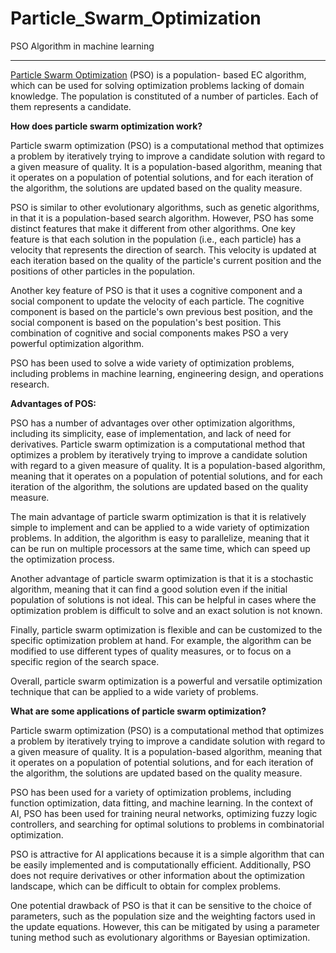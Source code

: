 # Particle_Swarm_Optimization
PSO Algorithm in machine learning

----

[Particle Swarm Optimization](https://arxiv.org/pdf/1907.12659.pdf#:~:text=Particle%20Swarm%20Optimization%20(PSO)%20%5B,of%20them%20represents%20a%20candidate.) 
(PSO) is a population- based EC algorithm, which can be used for solving optimization problems lacking of domain knowledge. The population is constituted of a number of particles. Each of them represents a candidate.

**How does particle swarm optimization work?**

Particle swarm optimization (PSO) is a computational method that optimizes a problem by iteratively trying to improve a candidate solution with regard to a given measure of quality. It is a population-based algorithm, meaning that it operates on a population of potential solutions, and for each iteration of the algorithm, the solutions are updated based on the quality measure.

PSO is similar to other evolutionary algorithms, such as genetic algorithms, in that it is a population-based search algorithm. However, PSO has some distinct features that make it different from other algorithms. One key feature is that each solution in the population (i.e., each particle) has a velocity that represents the direction of search. This velocity is updated at each iteration based on the quality of the particle's current position and the positions of other particles in the population.

Another key feature of PSO is that it uses a cognitive component and a social component to update the velocity of each particle. The cognitive component is based on the particle's own previous best position, and the social component is based on the population's best position. This combination of cognitive and social components makes PSO a very powerful optimization algorithm.

PSO has been used to solve a wide variety of optimization problems, including problems in machine learning, engineering design, and operations research.

**Advantages of POS:**

PSO has a number of advantages over other optimization algorithms, including its simplicity, ease of implementation, and lack of need for derivatives.
Particle swarm optimization is a computational method that optimizes a problem by iteratively trying to improve a candidate solution with regard to a given measure of quality. It is a population-based algorithm, meaning that it operates on a population of potential solutions, and for each iteration of the algorithm, the solutions are updated based on the quality measure.

The main advantage of particle swarm optimization is that it is relatively simple to implement and can be applied to a wide variety of optimization problems. In addition, the algorithm is easy to parallelize, meaning that it can be run on multiple processors at the same time, which can speed up the optimization process.

Another advantage of particle swarm optimization is that it is a stochastic algorithm, meaning that it can find a good solution even if the initial population of solutions is not ideal. This can be helpful in cases where the optimization problem is difficult to solve and an exact solution is not known.

Finally, particle swarm optimization is flexible and can be customized to the specific optimization problem at hand. For example, the algorithm can be modified to use different types of quality measures, or to focus on a specific region of the search space.

Overall, particle swarm optimization is a powerful and versatile optimization technique that can be applied to a wide variety of problems.

**What are some applications of particle swarm optimization?**

Particle swarm optimization (PSO) is a computational method that optimizes a problem by iteratively trying to improve a candidate solution with regard to a given measure of quality. It is a population-based algorithm, meaning that it operates on a population of potential solutions, and for each iteration of the algorithm, the solutions are updated based on the quality measure.

PSO has been used for a variety of optimization problems, including function optimization, data fitting, and machine learning. In the context of AI, PSO has been used for training neural networks, optimizing fuzzy logic controllers, and searching for optimal solutions to problems in combinatorial optimization.

PSO is attractive for AI applications because it is a simple algorithm that can be easily implemented and is computationally efficient. Additionally, PSO does not require derivatives or other information about the optimization landscape, which can be difficult to obtain for complex problems.

One potential drawback of PSO is that it can be sensitive to the choice of parameters, such as the population size and the weighting factors used in the update equations. However, this can be mitigated by using a parameter tuning method such as evolutionary algorithms or Bayesian optimization.

